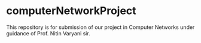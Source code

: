 # computerNetworkProject
This repository is for submission of our project in Computer Networks under guidance of Prof. Nitin Varyani sir.
